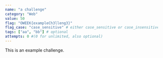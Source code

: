 ```yaml
---
name: "a challenge"
category: "Web"
value: 50
flag: "OWEEK{exampleCh3lleng3}"
flag_case: "case_sensitive" # either case_sensitive or case_insensitive, defaults to case_sensitive
tags: ["aa", "bb"] # optional
attempts: 0 #(0 for unlimited, also optional)
---
```


This is an example challenge.
